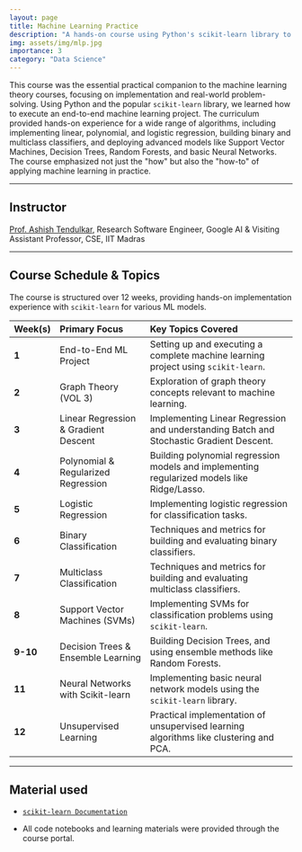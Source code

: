 ```yaml
---
layout: page
title: Machine Learning Practice
description: "A hands-on course using Python's scikit-learn library to implement the machine learning models and methods learned in theory."
img: assets/img/mlp.jpg
importance: 3
category: "Data Science"
---
```


This course was the essential practical companion to the machine learning theory courses, focusing on implementation and real-world problem-solving. Using Python and the popular `scikit-learn` library, we learned how to execute an end-to-end machine learning project. The curriculum provided hands-on experience for a wide range of algorithms, including implementing linear, polynomial, and logistic regression, building binary and multiclass classifiers, and deploying advanced models like Support Vector Machines, Decision Trees, Random Forests, and basic Neural Networks. The course emphasized not just the "how" but also the "how-to" of applying machine learning in practice.

---

## Instructor

[Prof. Ashish Tendulkar](https://research.google/people/105469/), Research Software Engineer, Google AI & Visiting Assistant Professor, CSE, IIT Madras

---

## Course Schedule & Topics

The course is structured over 12 weeks, providing hands-on implementation experience with `scikit-learn` for various ML models.

| Week(s)  | Primary Focus                        | Key Topics Covered                                                                          |
| :------- | :----------------------------------- | :------------------------------------------------------------------------------------------ |
| **1**    | End-to-End ML Project                | Setting up and executing a complete machine learning project using `scikit-learn`.          |
| **2**    | Graph Theory (VOL 3)                 | Exploration of graph theory concepts relevant to machine learning.                          |
| **3**    | Linear Regression & Gradient Descent | Implementing Linear Regression and understanding Batch and Stochastic Gradient Descent.     |
| **4**    | Polynomial & Regularized Regression  | Building polynomial regression models and implementing regularized models like Ridge/Lasso. |
| **5**    | Logistic Regression                  | Implementing logistic regression for classification tasks.                                  |
| **6**    | Binary Classification                | Techniques and metrics for building and evaluating binary classifiers.                      |
| **7**    | Multiclass Classification            | Techniques and metrics for building and evaluating multiclass classifiers.                  |
| **8**    | Support Vector Machines (SVMs)       | Implementing SVMs for classification problems using `scikit-learn`.                         |
| **9-10** | Decision Trees & Ensemble Learning   | Building Decision Trees, and using ensemble methods like Random Forests.                    |
| **11**   | Neural Networks with Scikit-learn    | Implementing basic neural network models using the `scikit-learn` library.                  |
| **12**   | Unsupervised Learning                | Practical implementation of unsupervised learning algorithms like clustering and PCA.       |

---

## Material used

- [`scikit-learn Documentation`](https://scikit-learn.org/stable/getting_started.html)

- All code notebooks and learning materials were provided through the course portal.
